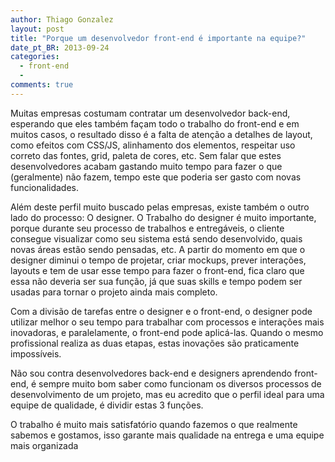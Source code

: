 ```yaml
---
author: Thiago Gonzalez
layout: post
title: "Porque um desenvolvedor front-end é importante na equipe?"
date_pt_BR: 2013-09-24
categories:
  - front-end
  -
comments: true
---
```


Muitas empresas costumam contratar um desenvolvedor back-end, esperando que eles também façam todo o trabalho do front-end e em muitos casos, o resultado disso é a falta de atenção a detalhes de layout, como efeitos com CSS/JS, alinhamento dos elementos, respeitar uso correto das  fontes, grid, paleta de cores, etc. Sem falar que estes desenvolvedores acabam gastando muito tempo para fazer o que (geralmente) não fazem, tempo este que poderia ser gasto com novas funcionalidades.

<!--more-->

Além deste perfil muito buscado pelas empresas, existe também o outro lado do processo: O designer. O Trabalho do designer é muito importante, porque durante seu processo de trabalhos e entregáveis, o cliente consegue visualizar como seu sistema está sendo desenvolvido, quais novas áreas estão sendo pensadas, etc. A partir do momento em que o designer diminui o tempo de projetar, criar mockups, prever interações, layouts e tem de usar esse tempo para fazer o front-end, fica claro que essa não deveria ser sua função, já que suas skills e tempo podem ser usadas para tornar o projeto ainda mais completo.

Com a divisão de tarefas entre o designer e o front-end, o designer pode utilizar melhor o seu tempo para trabalhar com processos e interações mais inovadoras, e paralelamente, o front-end pode aplicá-las. Quando o mesmo profissional   realiza as duas etapas, estas inovações são praticamente impossíveis.

Não sou contra desenvolvedores back-end e designers aprendendo front-end, é sempre muito bom saber como funcionam os diversos processos de desenvolvimento de um projeto, mas eu acredito que o perfil ideal para uma equipe de qualidade, é dividir estas 3 funções.

O trabalho é muito mais satisfatório quando fazemos o que realmente sabemos e gostamos, isso garante mais qualidade na entrega e uma equipe mais organizada